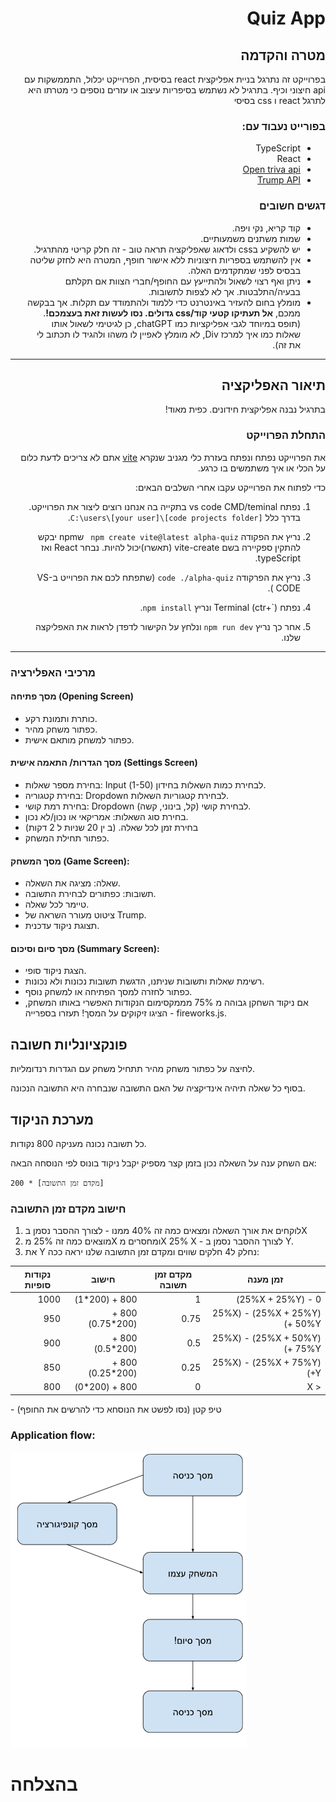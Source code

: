 <div dir="rtl">

# Quiz App

## מטרה והקדמה

בפרוייקט זה נתרגל בניית אפליקצית react בסיסית, הפרוייקט יכלול, התממשקות עם api חיצוני וכיף. בתרגיל לא נשתמש בסיפריות עיצוב או עזרים נוספים כי מטרתו היא לתרגל react ו css בסיסי

### בפורייט נעבוד עם:

- TypeScript
- React
- [Open triva api](https://opentdb.com/api_config.php)
- [Trump API](https://whatdoestrumpthink.com/api-docs/index.html#get-a-random-trump-quote)

### דגשים חשובים

- קוד קריא, נקי ויפה.
- שמות משתנים משמעותיים.
- יש להשקיע בcss ולדאוג שאפליקציה תראה טוב - זה חלק קריטי מהתרגיל.
- אין להשתמש בספריות חיצוניות ללא אישור חופף, המטרה היא לחזק שליטה בבסיס לפני שמתקדמים האלה.
- ניתן ואף רצוי לשאול ולהתייעץ עם החופף/חברי הצוות אם תקלתם בבעיה/התלבטות. אך לא לצפות לתשובות.
- מומלץ בחום להעזיר באינטרנט כדי ללמוד ולהתמודד עם תקלות. אך בבקשה ממכם, **אל תעתיקו קטעי קוד/css גדולים. נסו לעשות זאת בעצמכם!**. (תופס במיוחד לגבי אפליקציות כמו chatGPT, כן לגיטימי לשאול אותו שאלות כמו איך למרכז Div, לא מומלץ לאפיין לו משהו ולהגיד לו תכתוב לי את זה).

---

## תיאור האפליקציה

בתרגיל נבנה אפליקצית חידונים. כפית מאוד!

### התחלת הפרוייקט

את הפרוייקט נפתח ונפתח בעזרת כלי מגניב שנקרא [vite](https://www.youtube.com/watch?v=KCrXgy8qtjM&t=78) אתם לא צריכים לדעת כלום על הכלי או איך משתמשים בו כרגע.

כדי לפתוח את הפרוייקט עקבו אחרי השלבים הבאים:

1. נפתח vs code CMD/teminal בתקייה בה אנחנו רוצים ליצור את הפרוייקט. בדרך כלל `C:\users\[your user]\[code projects folder]`.

2. נריץ את הפקודה
   `npm create vite@latest alpha-quiz `
   שnpm יבקש להתקין ספקיירה בשם vite-create (תאשרו)יכול להיות.
   נבחר React ואז typeScript.

3. נריץ את הפרקודה `code ./alpha-quiz` (שתפתח לכם את הפרוייט בVS-CODE ).

4. נפתח Terminal (ctr+\`) ונריץ `npm install`.

5. אחר כך נריץ `npm run dev` ונלחץ על הקישור לדפדן לראות את האפליקצה שלנו.
</div>

---

### מרכיבי האפלירציה

#### מסך פתיחה (Opening Screen)

- כותרת ותמונת רקע.
- כפתור משחק מהיר.
- כפתור למשחק מותאם אישית.

#### מסך הגדרות/ התאמה אישית (Settings Screen)

- בחירת מספר שאלות: Input לבחירת כמות השאלות בחידון (1-50).
- בחירת קטגוריה: Dropdown לבחירת קטגוריות השאלות.
- בחירת רמת קושי: Dropdown לבחירת קושי (קל, בינוני, קשה).
- בחירת סוג השאלות: אמריקאי או נכון/לא נכון.
- בחירת זמן לכל שאלה. (ב
  ין 20 שניות ל 2 דקות)
- כפתור תחילת המשחק.

#### מסך המשחק (Game Screen):

- שאלה: מציגה את השאלה.
- תשובות: כפתורים לבחירת התשובה.
- טיימר לכל שאלה.
- ציטוט מעורר השראה של Trump.
- תצוגת ניקוד עדכנית.

#### מסך סיום וסיכום (Summary Screen):

- הצגת ניקוד סופי.
- רשימת שאלות ותשובות שניתנו, הדגשת תשובות נכונות ולא נכונות.
- כפתור לחזרה למסך הפתיחה או למשחק נוסף.
- אם ניקוד השחקן גבוהה מ 75% מממקסימום הנקודות האפשרי באותו המשחק, הציגו זיקוקים על המסך! תעזרו בספרייה - fireworks.js.

## פונקציונליות חשובה

לחיצה על כפתור משחק מהיר תתחיל משחק עם הגדרות רנדומליות.

בסוף כל שאלה תיהיה אינדיקציה של האם התשובה שנבחרה היא התשובה הנכונה.

## מערכת הניקוד

כל תשובה נכונה מעניקה 800 נקודות.

אם השחק ענה על השאלה נכון בזמן קצר מספיק יקבל ניקוד בונוס לפי הנוסחה הבאה:

`200 * [מקדם זמן התשובה]`

### חישוב מקדם זמן התשובה

1.  לוקחים את אורך השאלה ומצאים כמה זה 40% ממנו - לצורך ההסבר נסמן בX
2.  מוצאים כמה זה 25% מX ומחסרים מX 25% X - לצורך ההסבר נסמן ב Y.
3.  את Y נחלק ל4 חלקים שווים ומקדם זמן התשובה שלנו יראה ככה:

<div dir="rtl">

| זמן מענה                      | מקדם זמן תשובה | חישוב             | נקודות סופיות |
| ----------------------------- | -------------- | ----------------- | ------------- |
| 0 - (25%X + 25%Y)             | 1              | 800 + (200\*1)    | 1000          |
| (25%X + 25%Y) - (25%X + 50%Y) | 0.75           | 800 + (200\*0.75) | 950           |
| (25%X + 50%Y) - (25%X + 75%Y) | 0.5            | 800 + (200\*0.5)  | 900           |
| (25%X + 75%Y) - (25%X +Y)     | 0.25           | 800 + (200\*0.25) | 850           |
| < X                           | 0              | 800 + (200\*0)    | 800           |

</div>
- טיפ קטן (נסו לפשט את הנוסחא כדי להרשים את החופף)

### Application flow:

![Application flowChart](../../../Pictures/alpha-quiz-flow.png)

# בהצלחה

</div>
